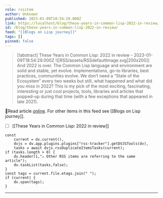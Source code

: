 ```yaml
---
role: rssitem
author: Unknown
published: 2023-01-09T18:54:29.000Z
link: https://localhost/blog/these-years-in-common-lisp-2022-in-review/
id: /blog/these-years-in-common-lisp-2022-in-review/
feed: "[[Blogs on Lisp journey]]"
tags: []
pinned: false
---
```


> [!abstract] These Years in Common Lisp: 2022 in review - 2023-01-09T18:54:29.000Z
> <span class="rss-image">![[RSS/assets/RSSdefaultImage.svg|200x200]]</span> And 2022 is over. The Common Lisp language and environment are solid and stable, yet evolve. Implementations, go-to libraries, best practices, communities evolve. We don’t need a “State of the Ecosystem” every two weeks but still, what happened and what did you miss in 2022? This is my pick of the most exciting, fascinating, interesting or just cool projects, tools, libraries and articles that popped-up during that time (with a few exceptions that appeared in late 2021).

🔗Read article [online](https://localhost/blog/these-years-in-common-lisp-2022-in-review/). For other items in this feed see [[Blogs on Lisp journey]].

- [ ] [[These Years in Common Lisp꞉ 2022 in review]]

~~~dataviewjs
const
    current = dv.current(),
	dvjs = dv.app.plugins.plugins["rss-tracker"].getDVJSTools(dv),
	tasks = await dvjs.rssDuplicateItemsTasks(current);
if (tasks.length > 0) {
	dv.header(1,"⚠ Other RSS items are referring to the same article");
    dv.taskList(tasks,false);
}
const tags = current.file.etags.join(" ");
if (current) {
	dv.span(tags);
}
~~~

- - -
